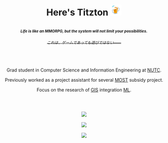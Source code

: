 <h1 align="center">Here's Titzton <img src="clinking_beer_mugs.gif" width="35"><p></p></h1>
<h4 align="center"><sub><em>Life is like an MMORPG, but the system will not limit your possibilities.</em></sub>
<h6 align="center"><strike><sup>これは、ゲームであっても遊びではない――</sup></strike></h6></h4>
<br>
<p align="center">Grad student in Computer Science and Information Engineering at <a href="https://www.nutc.edu.tw">NUTC</a>.</p>
<p align="center">Previously worked as a project assistant for several <a href="https://www.most.gov.tw">MOST</a> subsidy project.</p>
<p align="center">Focus on the research of <a href="https://wikipedia.org/wiki/Geographic_information_system">GIS</a> integration <a href="https://wikipedia.org/wiki/Machine_learning">ML</a>.</p>
<h2></h2><br>
<p align="center">
  <a href="https://github.com/DenverCoder1/github-readme-streak-stats">
    <img src="https://github-readme-streak-stats.herokuapp.com/?user=titzton&theme=ayu-mirage"/>
  </a>
</p>
<p align="center">
  <a href="https://github.com/anuraghazra/github-readme-stats">
    <img src="https://github-readme-stats.vercel.app/api?username=titzton&theme=ayu-mirage&show_icons=true&count_private=true&hide=contribs"/>
  </a>
</p>
<p align="center">
  <a href="https://github.com/anuraghazra/github-readme-stats">
    <img src="https://github-readme-stats.vercel.app/api/wakatime?titzton=willianrod&theme=ayu-mirage&layout=compact"/>
  </a>
</p>
<br>
